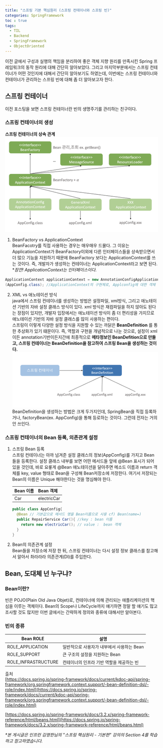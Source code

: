 ```yaml
---
title: "스프링 기본 핵심원리 (스프링 컨테이너와 스프링 빈)"
categories: SpringFramework
toc : true
tags:
  - TIL
  - Backend
  - SpringFramework
  - ObjectOriented
---
```


이전 글에서 구성과 실행의 책임을 분리하여 좋은 객체 지향 원리를 만족시킨 Spring 프레임워크의 동작 원리에 대해 간단히 알아보았다. 그리고 마지막부분에서는 스프링 컨테이너가 어떤 것인지에 대해서 간단히 알아보기도 하였는데, 이번에는 스프링 컨테이너와 컨테이너가 관리하는 스프링 빈에 대해 좀 더 알아보고자 한다.
     
## 스프링 컨테이너
이전 포스팅을 보면 스프링 컨테이너란 빈의 생명주기를 관리하는 친구이다. 
### 스프링 컨테이너의 생성
    
__스프링 컨테이너의 상속 관계__
![/assets/Spring/spring-basic-4.png](/assets/Spring/spring-basic-4.png)       
     
1. BeanFactory vs ApplicationContext      
BeanFacotry를 직접 사용하는 경우는 매우매우 드물다. 그 이유는 ApplicationContext가 BeanFactory이외에 다른 인터페이스들을 상속받으면서 더 많으 기능을 지원하기 때문에 BeanFactory 보다는 ApplicationContext를 쓰는 것이다. 즉, 개발자가 생성하는 컨테이너는 ApplicationContext라고 보면 된다.  
\*_잠깐! ApplicationContext는 인터페이스이다._    
```java
ApplicationContext applicationContext = new AnnotationConfigApplicationContext
(AppConfig.class); //ApplicationContext의 구현체로, Applconfig에 대한 객체 생성이 이루어진다.
```

2. XML vs 애노테이션 방식     
java에서 스프링 컨테이너를 생성하는 방법은 설정파일, xml방식, 그리고 애노테이션 기반의 자바 설정 클래스 방식이 있다. xml 방식은 재컴파일을 하지 않아도 된다는 장점이 있지만, 개발자 입장에서는 애노테이션 방식이 좀 더 편리성을 가지므로 애노테이션 기반의 자바 설정 클래스를 많이 사용하는 편이다.    
스프링이 이렇게 다양한 설정 방식을 지원할 수 있는 까닭은 __BeanDefinition__ 를 통한 추상화가 있기 떄문이다. 즉, 역할과 구현을 개념적으로 나눈 것으로, 설정이 xml이든 annotation기반이든지간에 최종적으로 __메타정보인 BeanDefition으로 만들고, 스프링 컨테이너는 BeanDefinition을 참고하여 스프링 Bean을 생성하는 것이다.__
![/assets/Spring/spring-basic-5.png](/assets/Spring/spring-basic-5.png)    
BeanDefinition을 생성하는 방법은 크게 두가지인데, SpringBean을 직접 등록하거나, factoryBean(ex. AppConfig)을 통해 등로하는 것이다. 그런데 전자는 거의 안 쓰인다.


### 스프링 컨테이너의 Bean 등록, 의존관계 설정
1. 스프링 Bean 등록    
스프링 컨테이너는 아까 넘겨준 설정 클래스의 정보(AppConfig)를 가지고 Bean들을 등록한다. 설정 클래스 내부를 보면 어떤 메서드들 앞에 @Bean 표시가 되어 있을 것인데, 바로 요롷게 @Bean 애노테이션을 달아주면 메소드 이름과 return 객체를 key, value 형태로 Bean을 구성해 Bean저장소에 저장한다. 여기서 저장되는 Bean의 이름은 Unique 해야한다는 것을 명심해야 한다.   

    |Bean 이름|Bean 객체|
    |---|---|
    |Car|electricCar|    
    ```java
    public class AppConfig{
      @Bean // 기본값으로 메서드 명을 Bean이름으로 사용 cf) Bean(name=)
      public RepairService Car(){ //key : bean 이름
        return new electricCar(); // value :  bean 객체
      }
    }
    ```
2. Bean의 의존관계 설정      
Bean들을 저장소에 저장 한 뒤, 스프링 컨테이너는 다시 설정 정보 클래스를 참고해서 알아서 촤라라라 의존관계(DI)를 주입한다.


## Bean, 도대체 넌 누구냐?
### Bean이란?
빈은 POJO(Plain Old Java Objet)로, 컨테이너에 의해 관리되는 애플리케이션의 핵심을 이루는 객체이다. Bean의 Scope나 LifeCycle까지 얘기하면 정말 할 얘기도 많고 조사할 것도 많지만 이번 글에서는 간략하게 정의와 종류에 대해서만 알아본다.
### 빈의 종류
|Bean ROLE|설명|
|---|---|
|ROLE_APPLICATION| 일반적으로 사용자가 내부에서 사용하는 Bean|
|ROLE_SUPPORT| 큰 구조의 설정을 지원하는 Bean |
|ROLE_INFRASTRUCTURE| 컨테이너의 인프라 기반 역할을 제공하는 빈|    

출처     
[https://docs.spring.io/spring-framework/docs/current/kdoc-api/spring-framework/org.springframework.context.support/-bean-definition-dsl/-role/index.html](https://docs.spring.io/spring-framework/docs/current/kdoc-api/spring-framework/org.springframework.context.support/-bean-definition-dsl/-role/index.html)     
     
[https://docs.spring.io/spring-framework/docs/3.2.x/spring-framework-reference/html/beans.html](https://docs.spring.io/spring-framework/docs/3.2.x/spring-framework-reference/html/beans.html)


*\*본 게시글은 인프런 김영한님의 "스프링 핵심원리 - 기본편" 강의의 Section 4를 학습하고 참고하였습니다.*